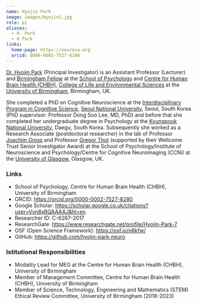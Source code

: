 ```yaml
---
name: Hyojin Park
image: images/Hyojin1.jpg
role: pi
aliases:
  - H. Park
  - H Park
links:
  home-page: https://neureca.org
  orcid: 0000-0002-7527-8280
---
```



[Dr. Hyojin Park](https://www.birmingham.ac.uk/staff/profiles/psychology/park-hyojin.aspx) (Principal Investigator) is an Assistant Professor (Lecturer) and [Birmingham Fellow](https://www.birmingham.ac.uk/staff/excellence/fellows/index.aspx) at the [School of Psychology](https://www.birmingham.ac.uk/schools/psychology/index.aspx) and [Centre for Human Brain Health (CHBH)](https://www.birmingham.ac.uk/research/centre-for-human-brain-health/index.aspx), [College of Life and Environmental Sciences](https://www.birmingham.ac.uk/university/colleges/les/index.aspx) at the [University of Birmingham](https://www.birmingham.ac.uk/index.aspx), Birmingham, UK.

She completed a PhD on Cognitive Neuroscience at the [Interdisciplinary Program in Cognitive Science](https://humanities.snu.ac.kr/en/academics/Interdisciplinary-Programs?deptidx=18), [Seoul National University](https://en.snu.ac.kr/), Seoul, South Korea (PhD supervisor: Professor Dong Soo Lee, MD, PhD) and before that she completed her undergraduate degree in Psychology at the [Kyungpook National University](https://en.knu.ac.kr/main/main.htm), Daegu, South Korea. Subsequently she worked as a Research Associate (postdoctoral researcher) in the lab of Professor [Joachim Gross](https://www.uni-muenster.de/OCCMuenster/members/joachim-gross.html) and Professor [Gregor Thut](https://www.gla.ac.uk/schools/psychologyneuroscience/staff/gregorthut/) (supported by their Wellcome Trust Senior Investigator Award) at the School of Psychology/Institute of Neuroscience and Psychology/Centre for Cognitive Neuroimaging (CCNi) at the [University of Glasgow](https://www.gla.ac.uk/), Glasgow, UK.

### Links
- School of Psychology, Centre for Human Brain Health (CHBH), University of Birmingham <br>
- ORCID: https://orcid.org/0000-0002-7527-8280 <br>
- Google Scholar: https://scholar.google.co.uk/citations?user=Vyn8xRQAAAAJ&hl=en <br>
- Researcher ID: C-6267-2017 <br>
- ResearchGate: https://www.researchgate.net/profile/Hyojin-Park-7 <br>
- OSF (Open Science Framework): https://osf.io/n6kfw/ <br>
- GitHub: https://github.com/hyojin-park-neuro <br>

### Istitutional Responsibilities
- Modality Lead for MEG at the Centre for Human Brain Health (CHBH), University of Birmingham
- Member of Management Committee, Centre for Human Brain Health (CHBH), University of Birmingham 
- Member of Science, Technology, Engineering and Mathematics (STEM) Ethical Review Committee, University of Birmingham (2018-2023)
